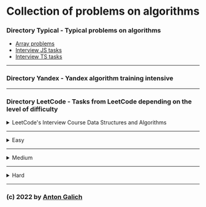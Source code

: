 # Collection of problems on algorithms




### Directory Typical - Typical problems on algorithms

- [Array problems](https://github.com/GalichAnton/Algorithms/tree/master/Typical/Arrays)
- [Interview JS tasks](https://github.com/GalichAnton/Algorithms/tree/master/Typical/Interview_js)
- [Interview TS tasks](https://github.com/GalichAnton/Algorithms/tree/master/Typical/Interview_ts)

---

### Directory Yandex - Yandex algorithm training intensive

---

### Directory LeetCode - Tasks from LeetCode depending on the level of difficulty


<details>
<summary>
LeetCode's Interview Course Data Structures and Algorithms 
</summary>

[Source](https://leetcode.com/explore/featured/card/leetcodes-interview-crash-course-data-structures-and-algorithms/)

- <details>
  <summary>Arrays and strings</summary>

  - [Prefix sum](https://github.com/GalichAnton/Algorithms/blob/master/LeetCode/LeetCode_course_data_structures_alhoritms/Arrays_n_strings/Prefix_sum.js)
  - [Sliding windows](https://github.com/GalichAnton/Algorithms/blob/master/LeetCode/LeetCode_course_data_structures_alhoritms/Arrays_n_strings/Sliding_windows.js)
  - [Two pointers](https://github.com/GalichAnton/Algorithms/blob/master/LeetCode/LeetCode_course_data_structures_alhoritms/Arrays_n_strings/Two_pointers.js)
  </details>

- <details>
  <summary>Hashing</summary>

  - [Checking for existance](https://github.com/GalichAnton/Algorithms/blob/master/LeetCode/LeetCode_course_data_structures_alhoritms/Hashing/Checking_for_existance.js)
  - [Counting](https://github.com/GalichAnton/Algorithms/blob/master/LeetCode/LeetCode_course_data_structures_alhoritms/Hashing/Counting.js)
  - [More examples](https://github.com/GalichAnton/Algorithms/blob/master/LeetCode/LeetCode_course_data_structures_alhoritms/Hashing/More_examples.js)
  </details>

- <details>
  <summary>Linked lists</summary>

  - [Checking for existance](https://github.com/GalichAnton/Algorithms/blob/master/LeetCode/LeetCode_course_data_structures_alhoritms/Linked_lists/Fast_n_slow_pointers.js)
  - [Counting](https://github.com/GalichAnton/Algorithms/blob/master/LeetCode/LeetCode_course_data_structures_alhoritms/Linked_lists/Reverse.js)
  </details>

- <details>
  <summary>Stacks and queues</summary>

  - [Checking for existance](https://github.com/GalichAnton/Algorithms/blob/master/LeetCode/LeetCode_course_data_structures_alhoritms/Stacks_n_queues/String_problems.js)
  </details>

</details>

---

<details>
<summary>Easy</summary>

- Find path in graph - [LeetCode](https://leetcode.com/problems/find-if-path-exists-in-graph/description/) - [Solution](https://github.com/GalichAnton/Algorithms/blob/master/LeetCode/easy/Find_path_in_graph.js)
- Find pivot index - [LeetCode](https://leetcode.com/problems/find-pivot-index/description/) - [Solution](https://github.com/GalichAnton/Algorithms/blob/master/LeetCode/easy/Find_pivot_index.js)
- Longest substring palindrome - [LeetCode](https://leetcode.com/problems/longest-palindromic-substring/description/) - [Solution](https://github.com/GalichAnton/Algorithms/blob/master/LeetCode/easy/Longest_palindrome.js)
- Minimum absolute difference in bst - [LeetCode](https://leetcode.com/problems/minimum-absolute-difference-in-bst/description/) - [Solution](https://github.com/GalichAnton/Algorithms/blob/master/LeetCode/easy/Min_diff_bst.js)
- Peak index of mountain array - [LeetCode](https://leetcode.com/problems/peak-index-in-a-mountain-array/description/) - [Solution](https://github.com/GalichAnton/Algorithms/blob/master/LeetCode/easy/Peak_index_mounyain_array.js)
- Remove duplicates - [LeetCode](https://leetcode.com/problems/remove-duplicates-from-sorted-array/description/) - [Solution](https://github.com/GalichAnton/Algorithms/blob/master/LeetCode/easy/Remove_duplicates.js)
- Single number - [LeetCode](https://leetcode.com/problems/single-number/description/) - [Solution](https://github.com/GalichAnton/Algorithms/blob/master/LeetCode/easy/Single_number.js)
- Two sum - [LeetCode](https://leetcode.com/problems/two-sum/description/) - [Solution](https://github.com/GalichAnton/Algorithms/blob/master/LeetCode/easy/Two_sum.js)
- Max water container - [LeetCode](https://leetcode.com/problems/container-with-most-water/description/) - [Solution](https://github.com/GalichAnton/Algorithms/blob/master/LeetCode/easy/Max_water_container.js)
- Intersection of two arrays - [LeetCode](https://leetcode.com/problems/intersection-of-two-arrays-ii/description/) - [Solution](https://github.com/GalichAnton/Algorithms/blob/master/LeetCode/easy/Intersection_of_array.js)
- First uniq char - [LeetCode](https://leetcode.com/problems/first-unique-character-in-a-string/description/) - [Solution](https://github.com/GalichAnton/Algorithms/blob/master/LeetCode/easy/First_uniq_char.js)
- Best time to buy - [LeetCode](https://leetcode.com/problems/best-time-to-buy-and-sell-stock/description/) - [Solution](https://github.com/GalichAnton/Algorithms/blob/master/LeetCode/easy/Best_time_buy_stock.js)
- Longest common prefix - [LeetCode](https://leetcode.com/problems/longest-common-prefix/description/) - [Solution](https://github.com/GalichAnton/Algorithms/blob/master/LeetCode/easy/Longest_common_prefix.js)
- Roman to integer - [LeetCode](https://leetcode.com/problems/roman-to-integer/description/) - [Solution](https://github.com/GalichAnton/Algorithms/blob/master/LeetCode/easy/Roman_to_integer.js)
- Valid bracket - [LeetCode](https://leetcode.com/problems/valid-parentheses/description/) - [Solution](https://github.com/GalichAnton/Algorithms/blob/master/LeetCode/easy/Valid_parenthes.js)


</details>

---

<details>
<summary>Medium</summary>

- SumOf3 - [LeetCode](https://leetcode.com/problems/3sum/description/) - [Solution](https://github.com/GalichAnton/Algorithms/blob/master/LeetCode/medium/sum_of_3.js)
- Max distance to closest person - [LeetCode](https://leetcode.com/problems/maximize-distance-to-closest-person/description/) - [Solution](https://github.com/GalichAnton/Algorithms/blob/master/LeetCode/medium/Max_distance.js)
- Search in rotated array - [LeetCode](https://leetcode.com/problems/search-in-rotated-sorted-array/description/) - [Solution](https://github.com/GalichAnton/Algorithms/blob/master/LeetCode/medium/Search_rotated_sorted_array.js)
- Brick wall - [LeetCode](https://leetcode.com/problems/brick-wall/description/) - [Solution](https://github.com/GalichAnton/Algorithms/blob/master/LeetCode/medium/Brick_wall.js)
- Number of islands - [LeetCode](https://leetcode.com/problems/number-of-islands/description/) - [Solution](https://github.com/GalichAnton/Algorithms/blob/master/LeetCode/medium/Number_of_islands.js)
- Best time to buy 2 - [LeetCode](https://leetcode.com/problems/best-time-to-buy-and-sell-stock-ii/description/) - [Solution](https://github.com/GalichAnton/Algorithms/blob/master/LeetCode/medium/Best_time_to_buy2.js)
- Merge intervals - [LeetCode](https://leetcode.com/problems/merge-intervals/description/) - [Solution](https://github.com/GalichAnton/Algorithms/blob/master/LeetCode/medium/Merge_intervals.js)

</details>


---

<details>
<summary>Hard</summary>

- Trapping rain water - [LeetCode](https://leetcode.com/problems/trapping-rain-water/description/) - [Solution](https://github.com/GalichAnton/Algorithms/blob/master/LeetCode/hard/Trapping_rain_water.js)
- Poor pigs - [LeetCode](https://leetcode.com/problems/poor-pigs/description/) - [Solution](https://github.com/GalichAnton/Algorithms/blob/master/LeetCode/hard/Poor_pigs.js)


</details>

---


### (c) 2022 by [Anton Galich](https://github.com/GalichAnton)   